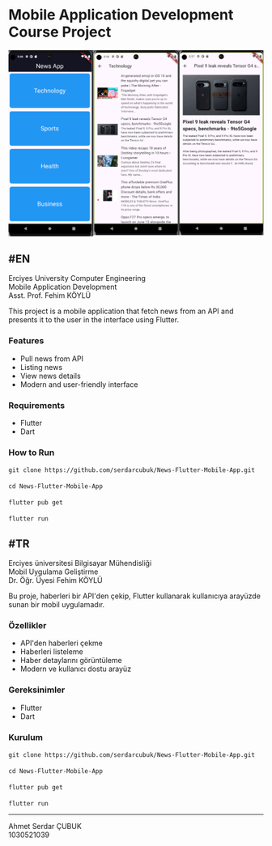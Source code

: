 # Mobile Application Development Course Project

![UI](img/ui.png)

## #EN

Erciyes University Computer Engineering  
Mobile Application Development  
Asst. Prof. Fehim KÖYLÜ  

This project is a mobile application that fetch news from an API and presents it to the user in the interface using Flutter.

### Features

- Pull news from API  
- Listing news  
- View news details  
- Modern and user-friendly interface

### Requirements

- Flutter 
- Dart 

### How to Run

```
git clone https://github.com/serdarcubuk/News-Flutter-Mobile-App.git  

cd News-Flutter-Mobile-App

flutter pub get  

flutter run
```

## #TR

Erciyes üniversitesi Bilgisayar Mühendisliği  
Mobil Uygulama Geliştirme    
Dr. Öğr. Üyesi Fehim KÖYLÜ


Bu proje, haberleri bir API'den çekip, Flutter kullanarak kullanıcıya arayüzde sunan bir mobil uygulamadır.

### Özellikler

- API'den haberleri çekme  
- Haberleri listeleme  
- Haber detaylarını görüntüleme  
- Modern ve kullanıcı dostu arayüz  

### Gereksinimler
- Flutter 
- Dart 

### Kurulum

```
git clone https://github.com/serdarcubuk/News-Flutter-Mobile-App.git  

cd News-Flutter-Mobile-App

flutter pub get  

flutter run
```
---
Ahmet Serdar ÇUBUK  
1030521039